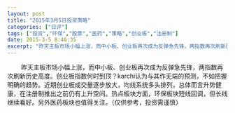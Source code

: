 ```yaml
---
layout: post
title: "2015年3月5日投资策略"
categories: ["日评"]
tags: ["投资","环保","股票","医药","策略","创业板","注册制"]
date: 2015-3-5 8:46:35
excerpt: "昨天主板市场小幅上涨，而中小板、创业板再次成为反弹急先锋，两指数再次刷新历史高度。创业板指数何时到顶……"
---
```

&nbsp;&nbsp;&nbsp;&nbsp;&nbsp;&nbsp;&nbsp;&nbsp;昨天主板市场小幅上涨，而中小板、创业板再次成为反弹急先锋，两指数再次刷新历史高度。创业板指数何时到顶？karchi认为与其作无端的预测，不如把握明确的趋势。近期创业板成交量逐步放大，均线系统多头排列，总体而言升势健康，在注册制推出之前仍有上升空间。热点板块方面，环保板块短线回调，但长线继续看好。另外医药板块也值得关注。（仅供参考，投资需谨慎）
